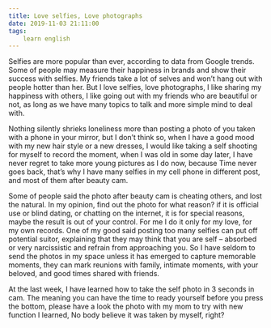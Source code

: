 ```yaml
---
title: Love selfies, Love photographs
date: 2019-11-03 21:11:00
tags:
    learn english
---
```

Selfies are more popular than ever, according
to data from Google trends. Some of people may measure their happiness in
brands and show their success with selfies. My friends take a lot of selves and
won’t hang out with people hotter than her. But I love selfies, love
photographs, I like sharing my happiness with others, I like going out with my
friends who are beautiful or not, as long as we have many topics to talk and
more simple mind to deal with.

Nothing silently shrieks loneliness more than
posting a photo of you taken with a phone in your mirror, but I don’t think so,
when I have a good mood with my new hair style or a new dresses, I would like
taking a self shooting for myself to record the moment, when I was old in some
day later, I have never regret to take more young pictures as I do now, because
Time never goes back, that’s why I have many selfies in my cell phone in different
post, and most of them after beauty cam.

Some of people said the photo after beauty cam
is cheating others, and lost the natural. In my opinion, find out the photo for
what reason? if it is official use or blind dating, or chatting on the
internet, it is for special reasons, maybe the result is out of your control. For
me I do it only for my love, for my own records. One of my good said posting
too many selfies can put off potential suitor, explaining that they may think
that you are self – absorbed or very narcissistic and refrain from approaching
you. So I have seldom to send the photos in my space unless it has emerged to
capture memorable moments, they can mark reunions with family, intimate
moments, with your beloved, and good times shared with friends.

At the last week, I have learned how to take
the self photo in 3 seconds in cam. The meaning you can have the time to ready yourself
before you press the bottom, please have a look the photo with my mom to try
with new function I learned, No body believe it was taken by myself, right?